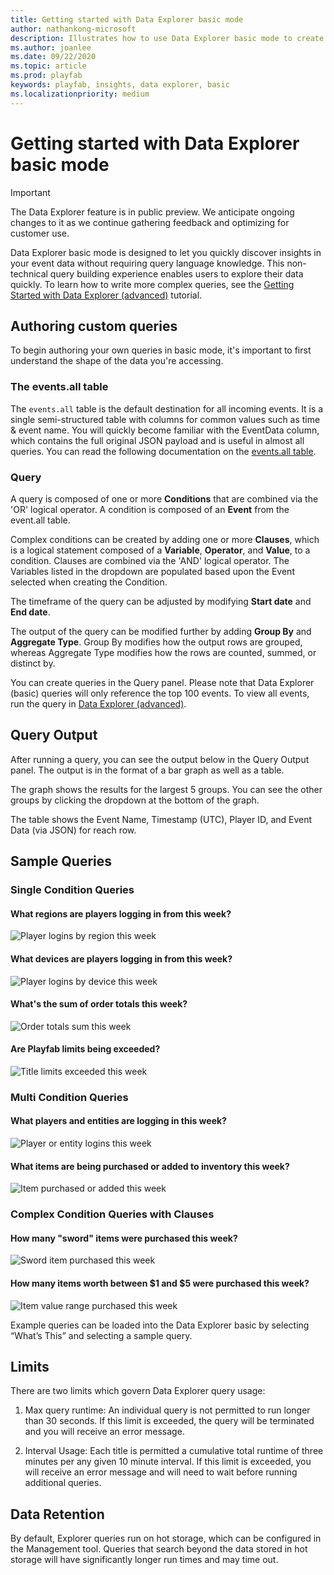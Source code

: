 ```yaml
---
title: Getting started with Data Explorer basic mode
author: nathankong-microsoft
description: Illustrates how to use Data Explorer basic mode to create queries.
ms.author: joanlee
ms.date: 09/22/2020
ms.topic: article
ms.prod: playfab
keywords: playfab, insights, data explorer, basic
ms.localizationpriority: medium
---
```


# Getting started with Data Explorer basic mode

>[!IMPORTANT] 
>The Data Explorer feature is in public preview. We anticipate ongoing changes to it as we continue gathering feedback 
and optimizing for customer use.

Data Explorer basic mode is designed to let you quickly discover insights in your event data without requiring query language knowledge. This non-technical query building experience enables users to explore their data quickly. To learn how to write more complex queries, see the [Getting Started with Data Explorer (advanced)](getting-started-with-data-explorer-advanced.md) tutorial.

## Authoring custom queries

To begin authoring your own queries in basic mode, it's important to first understand the shape of the data you're accessing.

### The events.all table

The `events.all` table is the default destination for all incoming events. It is a single semi-structured table with columns for common values such as time & event name. You will quickly become familiar with the EventData column, which contains the full original JSON payload and is useful in almost all queries. You can read the following documentation on the [events.all table](../schemas/events-all.md).

### Query

A query is composed of one or more **Conditions** that are combined via the 'OR' logical operator. A condition is composed of an **Event** from the event.all table.

Complex conditions can be created by adding one or more **Clauses**, which is a logical statement composed of a **Variable**, **Operator**, and **Value**, to a condition. Clauses are combined via the 'AND' logical operator. The Variables listed in the dropdown are populated based upon the Event selected when creating the Condition.

The timeframe of the query can be adjusted by modifying **Start date** and **End date**.

The output of the query can be modified further by adding **Group By** and **Aggregate Type**. Group By modifies how the output rows are grouped, whereas Aggregate Type modifies how the rows are counted, summed, or distinct by.

You can create queries in the Query panel. Please note that Data Explorer (basic) queries will only reference the top 100 events. To view all events, run the query in [Data Explorer (advanced)](getting-started-with-data-explorer-advanced.md).

## Query Output

After running a query, you can see the output below in the Query Output panel. The output is in the format of a bar graph as well as a table.

The graph shows the results for the largest 5 groups. You can see the other groups by clicking the dropdown at the bottom of the graph.

The table shows the Event Name, Timestamp (UTC), Player ID, and Event Data (via JSON) for reach row.

## Sample Queries

### Single Condition Queries
#### What regions are players logging in from this week?
![Player logins by region this week](media/ExplorerBasic_Query_1.png)

#### What devices are players logging in from this week?
![Player logins by device this week](media/ExplorerBasic_Query_2.png)

#### What's the sum of order totals this week?
![Order totals sum this week](media/ExplorerBasic_Query_3.png)

#### Are Playfab limits being exceeded?
![Title limits exceeded this week](media/ExplorerBasic_Query_4.png)

### Multi Condition Queries
#### What players and entities are logging in this week?
![Player or entity logins this week](media/ExplorerBasic_Query_5.png)

#### What items are being purchased or added to inventory this week?
![Item purchased or added this week](media/ExplorerBasic_Query_6.png)

### Complex Condition Queries with Clauses
#### How many "sword" items were purchased this week?
![Sword item purchased this week](media/ExplorerBasic_Query_7.png)

#### How many items worth between $1 and $5 were purchased this week?
![Item value range purchased this week](media/ExplorerBasic_Query_8.png)

Example queries can be loaded into the Data Explorer basic by selecting “What’s This” and selecting a sample query.

## Limits
There are two limits which govern Data Explorer query usage:
 
1. Max query runtime: An individual query is not permitted to run longer than 30 seconds. If this limit is exceeded, the query will be terminated and you will receive an error message.

2. Interval Usage: Each title is permitted a cumulative total runtime of three minutes per any given 10 minute interval. If this limit is exceeded, you will receive an error message and will need to wait before running additional queries. 

## Data Retention

By default, Explorer queries run on hot storage, which can be configured in the Management tool. Queries that search beyond the data stored in hot storage will have significantly longer run times and may time out.
